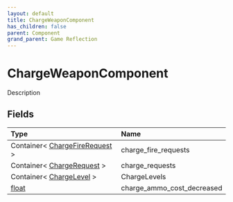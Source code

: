 ```yaml
---
layout: default
title: ChargeWeaponComponent
has_children: false
parent: Component
grand_parent: Game Reflection
---
```

# ChargeWeaponComponent
Description 

## Fields

| Type | Name |
|:----------|:--------------|
| Container< [ChargeFireRequest](/riftbreaker-wiki/docs/game-reflection/classes/charge_fire_request/) > | charge_fire_requests |
| Container< [ChargeRequest](/riftbreaker-wiki/docs/game-reflection/classes/charge_request/) > | charge_requests |
| Container< [ChargeLevel](/riftbreaker-wiki/docs/game-reflection/classes/charge_level/) > | ChargeLevels |
| [float](/riftbreaker-wiki/docs/game-reflection/components/float/) | charge_ammo_cost_decreased |

